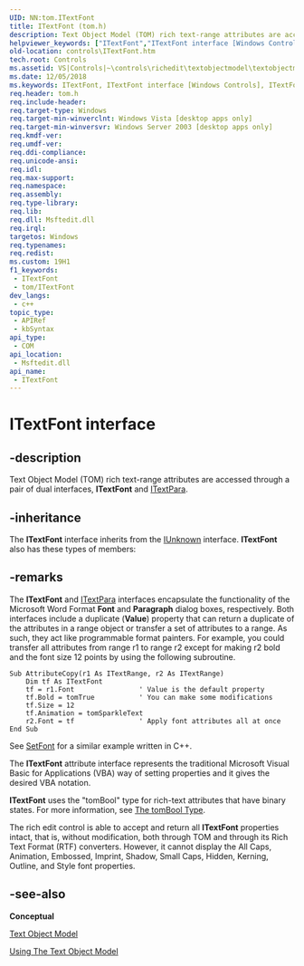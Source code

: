 ```yaml
---
UID: NN:tom.ITextFont
title: ITextFont (tom.h)
description: Text Object Model (TOM) rich text-range attributes are accessed through a pair of dual interfaces, ITextFont and ITextPara.
helpviewer_keywords: ["ITextFont","ITextFont interface [Windows Controls]","ITextFont interface [Windows Controls]","described","_win32_ITextFont","_win32_ITextFont_cpp","controls.ITextFont","controls._win32_ITextFont","tom/ITextFont"]
old-location: controls\ITextFont.htm
tech.root: Controls
ms.assetid: VS|Controls|~\controls\richedit\textobjectmodel\textobjectmodelreference\textobjectmodelinterfaces\itextfont.htm
ms.date: 12/05/2018
ms.keywords: ITextFont, ITextFont interface [Windows Controls], ITextFont interface [Windows Controls],described, _win32_ITextFont, _win32_ITextFont_cpp, controls.ITextFont, controls._win32_ITextFont, tom/ITextFont
req.header: tom.h
req.include-header: 
req.target-type: Windows
req.target-min-winverclnt: Windows Vista [desktop apps only]
req.target-min-winversvr: Windows Server 2003 [desktop apps only]
req.kmdf-ver: 
req.umdf-ver: 
req.ddi-compliance: 
req.unicode-ansi: 
req.idl: 
req.max-support: 
req.namespace: 
req.assembly: 
req.type-library: 
req.lib: 
req.dll: Msftedit.dll
req.irql: 
targetos: Windows
req.typenames: 
req.redist: 
ms.custom: 19H1
f1_keywords:
 - ITextFont
 - tom/ITextFont
dev_langs:
 - c++
topic_type:
 - APIRef
 - kbSyntax
api_type:
 - COM
api_location:
 - Msftedit.dll
api_name:
 - ITextFont
---
```


# ITextFont interface


## -description

Text Object Model (TOM) rich text-range attributes are accessed through a pair of dual interfaces, <b>ITextFont</b> and <a href="/windows/desktop/api/tom/nn-tom-itextpara">ITextPara</a>.

## -inheritance

The <b>ITextFont</b> interface inherits from the <a href="/windows/desktop/api/unknwn/nn-unknwn-iunknown">IUnknown</a> interface. <b>ITextFont</b> also has these types of members:

## -remarks

The <b>ITextFont</b> and <a href="/windows/desktop/api/tom/nn-tom-itextpara">ITextPara</a> interfaces encapsulate the functionality of the Microsoft Word Format <b>Font</b> and <b>Paragraph</b> dialog boxes, respectively. Both interfaces include a duplicate (<b>Value</b>) property that can return a duplicate of the attributes in a range object or transfer a set of attributes to a range. As such, they act like programmable format painters. For example, you could transfer all attributes from range r1 to range r2 except for making r2 bold and the font size 12 points by using the following subroutine.


```
Sub AttributeCopy(r1 As ITextRange, r2 As ITextRange)
    Dim tf As ITextFont
    tf = r1.Font                ' Value is the default property    
    tf.Bold = tomTrue           ' You can make some modifications
    tf.Size = 12
    tf.Animation = tomSparkleText
    r2.Font = tf                ' Apply font attributes all at once
End Sub
```


See <a href="/windows/desktop/api/tom/nf-tom-itextrange-setfont">SetFont</a> for a similar example written in C++.

The <b>ITextFont</b> attribute interface represents the traditional Microsoft Visual Basic for Applications (VBA) way of setting properties and it gives the desired VBA notation.

<b>ITextFont</b> uses the "tomBool" type for rich-text attributes that have binary states. For more information, see <a href="/windows/desktop/Controls/about-text-object-model">The tomBool Type</a>.

The rich edit control is able to accept and return all <b>ITextFont</b> properties intact, that is, without modification, both through TOM and through its Rich Text Format (RTF) converters. However, it cannot display the All Caps, Animation, Embossed, Imprint, Shadow, Small Caps, Hidden, Kerning, Outline, and Style font properties.

## -see-also

<b>Conceptual</b>



<a href="/windows/desktop/Controls/text-object-model">Text Object Model</a>



<a href="/windows/desktop/Controls/using-the-text-object-model">Using The Text Object Model</a>
